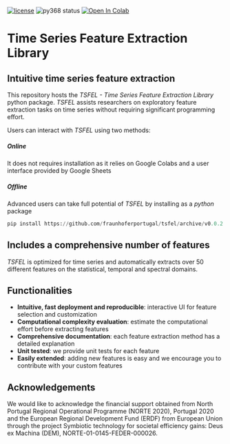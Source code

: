 [![license](https://img.shields.io/github/license/mashape/apistatus.svg)](https://github.com/fraunhoferportugal/tsfel/blob/master/LICENSE.txt)
![py368 status](https://img.shields.io/badge/python3.6.8-supported-green.svg)
[![Open In Colab](https://colab.research.google.com/assets/colab-badge.svg)](https://colab.research.google.com/github/fraunhoferportugal/tsfel/blob/master/notebooks/TSFEL_HAR_Example.ipynb)

# Time Series Feature Extraction Library
## Intuitive time series feature extraction
This repository hosts the *TSFEL - Time Series Feature Extraction Library* python package. *TSFEL* assists researchers on exploratory feature extraction tasks on time series without requiring significant programming effort.

Users can interact with *TSFEL* using two methods:
##### Online
It does not requires installation as it relies on Google Colabs and a user interface provided by Google Sheets

##### Offline
Advanced users can take full potential of *TSFEL* by installing as a *python* package
```python
pip install https://github.com/fraunhoferportugal/tsfel/archive/v0.0.2.tar.gz
```

## Includes a comprehensive number of features
*TSFEL* is optimized for time series and automatically extracts over 50 different features on the statistical, temporal and spectral domains.

## Functionalities
* **Intuitive, fast deployment and reproducible**: interactive UI for feature selection and customization
* **Computational complexity evaluation**: estimate the computational effort before extracting features
* **Comprehensive documentation**: each feature extraction method has a detailed explanation
* **Unit tested**: we provide unit tests for each feature
* **Easily extended**: adding new features is easy and we encourage you to contribute with your custom features

## Acknowledgements
We would like to acknowledge the financial support obtained from North Portugal Regional Operational Programme (NORTE 2020), Portugal 2020 and the European Regional Development Fund (ERDF) from European Union through the project Symbiotic technology for societal efficiency gains: Deus ex Machina (DEM), NORTE-01-0145-FEDER-000026.
